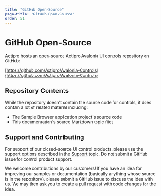 ```yaml
---
title: "GitHub Open-Source"
page-title: "GitHub Open-Source"
order: 51
---
```

# GitHub Open-Source

Actipro hosts an open-source Actipro Avalonia UI controls repository on GitHub:

[https://github.com/Actipro/Avalonia-Controls](https://github.com/Actipro/Avalonia-Controls)

## Repository Contents

While the repository doesn't contain the source code for controls, it does contain a lot of related material including:

- The Sample Browser application project's source code
- This documentation's source Markdown topic files

## Support and Contributing

For support of our closed-source UI control products, please use the support options described in the [Support](support.md) topic.  Do not submit a GitHub issue for control product support.

We welcome contributions by our customers!  If you have an idea for improving our samples or documentation (basically anything whose source is in the repository), please submit a GitHub issue to discuss the idea with us.  We may then ask you to create a pull request with code changes for the idea.
